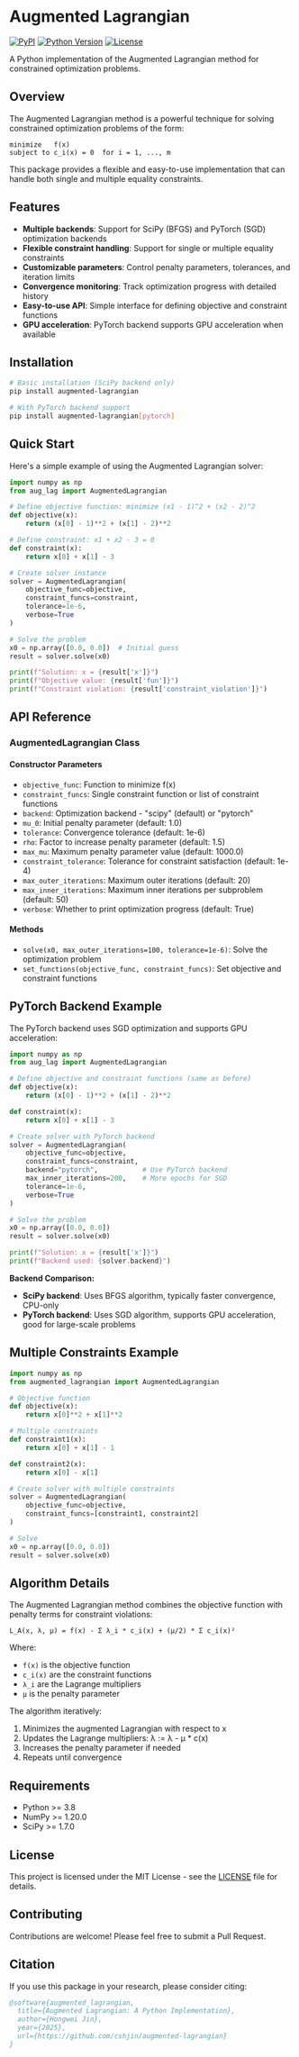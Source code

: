 # Augmented Lagrangian

[![PyPI](https://img.shields.io/pypi/v/augmented_lagrangian.svg)](https://pypi.org/project/augmented-lagrangian/)
[![Python Version](https://img.shields.io/pypi/pyversions/augmented_lagrangian.svg)](https://pypi.org/project/augmented-lagrangian/)
[![License](https://img.shields.io/badge/license-MIT-blue.svg)](LICENSE)


A Python implementation of the Augmented Lagrangian method for constrained optimization problems.

## Overview

The Augmented Lagrangian method is a powerful technique for solving constrained optimization problems of the form:

```
minimize   f(x)
subject to c_i(x) = 0  for i = 1, ..., m
```

This package provides a flexible and easy-to-use implementation that can handle both single and multiple equality constraints.

## Features

- **Multiple backends**: Support for SciPy (BFGS) and PyTorch (SGD) optimization backends
- **Flexible constraint handling**: Support for single or multiple equality constraints
- **Customizable parameters**: Control penalty parameters, tolerances, and iteration limits
- **Convergence monitoring**: Track optimization progress with detailed history
- **Easy-to-use API**: Simple interface for defining objective and constraint functions
- **GPU acceleration**: PyTorch backend supports GPU acceleration when available

## Installation

```bash
# Basic installation (SciPy backend only)
pip install augmented-lagrangian

# With PyTorch backend support
pip install augmented-lagrangian[pytorch]
```

## Quick Start

Here's a simple example of using the Augmented Lagrangian solver:

```python
import numpy as np
from aug_lag import AugmentedLagrangian

# Define objective function: minimize (x1 - 1)^2 + (x2 - 2)^2
def objective(x):
    return (x[0] - 1)**2 + (x[1] - 2)**2

# Define constraint: x1 + x2 - 3 = 0
def constraint(x):
    return x[0] + x[1] - 3

# Create solver instance
solver = AugmentedLagrangian(
    objective_func=objective,
    constraint_funcs=constraint,
    tolerance=1e-6,
    verbose=True
)

# Solve the problem
x0 = np.array([0.0, 0.0])  # Initial guess
result = solver.solve(x0)

print(f"Solution: x = {result['x']}")
print(f"Objective value: {result['fun']}")
print(f"Constraint violation: {result['constraint_violation']}")
```

## API Reference

### AugmentedLagrangian Class

#### Constructor Parameters

- `objective_func`: Function to minimize f(x)
- `constraint_funcs`: Single constraint function or list of constraint functions
- `backend`: Optimization backend - "scipy" (default) or "pytorch"
- `mu_0`: Initial penalty parameter (default: 1.0)
- `tolerance`: Convergence tolerance (default: 1e-6)
- `rho`: Factor to increase penalty parameter (default: 1.5)
- `max_mu`: Maximum penalty parameter value (default: 1000.0)
- `constraint_tolerance`: Tolerance for constraint satisfaction (default: 1e-4)
- `max_outer_iterations`: Maximum outer iterations (default: 20)
- `max_inner_iterations`: Maximum inner iterations per subproblem (default: 50)
- `verbose`: Whether to print optimization progress (default: True)

#### Methods

- `solve(x0, max_outer_iterations=100, tolerance=1e-6)`: Solve the optimization problem
- `set_functions(objective_func, constraint_funcs)`: Set objective and constraint functions

## PyTorch Backend Example

The PyTorch backend uses SGD optimization and supports GPU acceleration:

```python
import numpy as np
from aug_lag import AugmentedLagrangian

# Define objective and constraint functions (same as before)
def objective(x):
    return (x[0] - 1)**2 + (x[1] - 2)**2

def constraint(x):
    return x[0] + x[1] - 3

# Create solver with PyTorch backend
solver = AugmentedLagrangian(
    objective_func=objective,
    constraint_funcs=constraint,
    backend="pytorch",           # Use PyTorch backend
    max_inner_iterations=200,    # More epochs for SGD
    tolerance=1e-6,
    verbose=True
)

# Solve the problem
x0 = np.array([0.0, 0.0])
result = solver.solve(x0)

print(f"Solution: x = {result['x']}")
print(f"Backend used: {solver.backend}")
```

**Backend Comparison:**
- **SciPy backend**: Uses BFGS algorithm, typically faster convergence, CPU-only
- **PyTorch backend**: Uses SGD algorithm, supports GPU acceleration, good for large-scale problems

## Multiple Constraints Example

```python
import numpy as np
from augmented_lagrangian import AugmentedLagrangian

# Objective function
def objective(x):
    return x[0]**2 + x[1]**2

# Multiple constraints
def constraint1(x):
    return x[0] + x[1] - 1

def constraint2(x):
    return x[0] - x[1]

# Create solver with multiple constraints
solver = AugmentedLagrangian(
    objective_func=objective,
    constraint_funcs=[constraint1, constraint2]
)

# Solve
x0 = np.array([0.0, 0.0])
result = solver.solve(x0)
```

## Algorithm Details

The Augmented Lagrangian method combines the objective function with penalty terms for constraint violations:

```
L_A(x, λ, μ) = f(x) - Σ λ_i * c_i(x) + (μ/2) * Σ c_i(x)²
```

Where:
- `f(x)` is the objective function
- `c_i(x)` are the constraint functions
- `λ_i` are the Lagrange multipliers
- `μ` is the penalty parameter

The algorithm iteratively:
1. Minimizes the augmented Lagrangian with respect to x
2. Updates the Lagrange multipliers: λ := λ - μ * c(x)
3. Increases the penalty parameter if needed
4. Repeats until convergence

## Requirements

- Python >= 3.8
- NumPy >= 1.20.0
- SciPy >= 1.7.0

## License

This project is licensed under the MIT License - see the [LICENSE](LICENSE) file for details.

## Contributing

Contributions are welcome! Please feel free to submit a Pull Request.

## Citation

If you use this package in your research, please consider citing:

```bibtex
@software{augmented_lagrangian,
  title={Augmented Lagrangian: A Python Implementation},
  author={Hongwei Jin},
  year={2025},
  url={https://github.com/cshjin/augmented-lagrangian}
}
```
